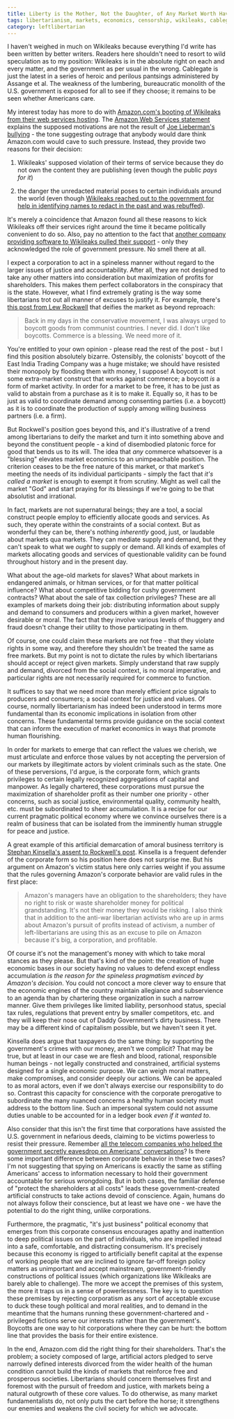 ```yaml
---
title: Liberty is the Mother, Not the Daughter, of Any Market Worth Having
tags: libertarianism, markets, economics, censorship, wikileaks, cablegate
category: leftlibertarian
---
```


I haven't weighed in much on Wikileaks because everything I'd write has been written by better writers. Readers here shouldn't need to resort to wild speculation as to my position: Wikileaks is in the absolute right on each and every matter, and the government as per usual in the wrong. Cablegate is just the latest in a series of heroic and perilous pantsings administered by Assange et al. The weakness of the lumbering, bureaucratic monolith of the U.S. government is exposed for all to see if they choose; it remains to be seen whether Americans care.

My interest today has more to do with [Amazon.com's booting of Wikileaks from their web services hosting](http://latimesblogs.latimes.com/technology/2010/12/amazon-wikileaks-servers.html). The [Amazon Web Services statement](http://aws.amazon.com/message/65348/) explains the supposed motivations are not the result of [Joe Lieberman's bullying](http://www.salon.com/news/opinion/glenn_greenwald/2010/12/01/lieberman/index.html) - the tone suggesting outrage that anybody would dare think Amazon.com would cave to such pressure. Instead, they provide two reasons for their decision: 

1. Wikileaks' supposed violation of their terms of service because they do not own the content they are publishing (even though the public *pays for it*)

2. the danger the unredacted material poses to certain individuals around the world (even though [Wikileaks reached out to the government for help in identifying names to redact in the past and was rebuffed](http://www.salon.com/news/opinion/glenn_greenwald/2010/08/20/wikileaks)). 

It's merely a coincidence that Amazon found all these reasons to kick Wikileaks off their services right around the time it became politically convenient to do so. Also, pay no attention to the fact that [another company providing software to Wikileaks pulled their support](http://www.salon.com/news/opinion/glenn_greenwald/2010/12/02/censorship/index.html) - only they acknowledged the role of government pressure. No smell there at all.

I expect a corporation to act in a spineless manner without regard to the larger issues of justice and accountability. After all, they are not designed to take any other matters into consideration but maximization of profits for shareholders. This makes them perfect collaborators in the conspiracy that is the state. However, what I find extremely grating is the way some libertarians trot out all manner of excuses to justify it. For example, there's [this post from Lew Rockwell](http://www.lewrockwell.com/blog/lewrw/archives/71953.html) that deifies the market as beyond reproach:

>Back in my days in the conservative movement, I was always urged to boycott goods from communist countries. I never did. I don't like boycotts. Commerce is a blessing. We need more of it.

You're entitled to your own opinion - please read the rest of the post - but I find this position absolutely bizarre. Ostensibly, the colonists' boycott of the East India Trading Company was a huge mistake; we should have resisted their monopoly by flooding them with money, I suppose! A boycott is not some extra-market construct that works against commerce; a boycott _is_ a form of market activity. In order for a market to be free, it has to be just as valid to abstain from a purchase as it is to make it. Equally so, it has to be just as valid to coordinate demand among consenting parties (i.e. a boycott) as it is to coordinate the production of supply among willing business partners (i.e. a firm). 

But Rockwell's position goes beyond this, and it's illustrative of a trend among libertarians to deify the market and turn it into something above and beyond the constituent people - a kind of disembodied platonic force for good that bends us to its will. The idea that *any* commerce whatsoever is a "blessing" elevates market economics to an unimpeachable position. The criterion ceases to be the free nature of this market, or that market's meeting the needs of its individual participants - simply the fact that *it's called a market* is enough to exempt it from scrutiny. Might as well call the market "God" and start praying for its blessings if we're going to be that absolutist and irrational.

In fact, markets are not supernatural beings; they are a tool, a social construct people employ to efficiently allocate goods and services. As such, they operate within the constraints of a social context. But as wonderful they can be, there's nothing _inherently_ good, just, or laudable about markets qua markets. They can mediate supply and demand, but they can't speak to what we _ought_ to supply or demand. All kinds of examples of markets allocating goods and services of questionable validity can be found throughout history and in the present day.

What about the age-old markets for slaves? What about markets in endangered animals, or hitman services, or for that matter political influence? What about competitive bidding for cushy government contracts? What about the sale of tax collection privileges? These are all examples of markets doing their job: distributing information about supply and demand to consumers and producers within a given market, however desirable or moral. The fact that they involve various levels of thuggery and fraud doesn't change their utility to those participating in them. 

Of course, one could claim these markets are not free - that they violate rights in some way, and therefore they shouldn't be treated the same as free markets. But my point is not to dictate the rules by which libertarians should accept or reject given markets. Simply understand that raw supply and demand, divorced from the social context, is no moral imperative, and particular rights are not necessarily required for commerce to function. 

It suffices to say that we need more than merely efficient price signals to producers and consumers; a social context for justice and values. Of course, normally libertarianism has indeed been understood in terms more fundamental than its economic implications in isolation from other concerns. These fundamental terms provide guidance on the social context that can inform the execution of market economics in ways that promote human flourishing.

In order for markets to emerge that can reflect the values we cherish, we must articulate and enforce those values by not accepting the perversion of our markets by illegitimate actors by violent criminals such as the state. One of these perversions, I'd argue, is the corporate form, which grants privileges to certain legally recognized aggregations of capital and manpower. As legally chartered, these corporations must pursue the maximization of shareholder profit as their number one priority - other concerns, such as social justice, environmental quality, community health, etc. must be subordinated to sheer accumulation. It is a recipe for our current pragmatic political economy where we convince ourselves there is a realm of business that can be isolated from the imminently human struggle for peace and justice.

A great example of this artificial demarcation of amoral business territory is [Stephan Kinsella's assent to Rockwell's post](http://www.libertarianstandard.com/2010/12/02/re-should-we-boycott-amazon-com/). Kinsella is a frequent defender of the corporate form so his position here does not surprise me. But his argument on Amazon's victim status here only carries weight if you assume that the rules governing Amazon's corporate behavior are valid rules in the first place:

>Amazon's managers have an obligation to the shareholders; they have no right to risk or waste shareholder money for political grandstanding. It's not their money they would be risking. I also think that in addition to the anti-war libertarian activists who are up in arms about Amazon's pursuit of profits instead of activism, a number of left-libertarians are using this as an excuse to pile on Amazon because it's big, a corporation, and profitable.

Of course it's not the management's money with which to take moral stances as they please. But that's kind of the point: the creation of huge economic bases in our society having no values to defend except endless accumulation _is the reason for the spineless pragmatism evinced by Amazon's decision_. You could not concoct a more clever way to ensure that the economic engines of the country maintain allegiance and subservience to an agenda than by chartering these organization in such a narrow manner. Give them privileges like limited liability, personhood status, special tax rules, regulations that prevent entry by smaller competitors, etc. and they will keep their nose out of Daddy Government's dirty business. There may be a different kind of capitalism possible, but we haven't seen it yet.

Kinsella does argue that taxpayers do the same thing: by supporting the government's crimes with our money, aren't we complicit? That may be true, but at least in our case we are flesh and blood, rational, responsible human beings - not legally constructed and constrained, artificial systems designed for a single economic purpose. We can weigh moral matters, make compromises, and consider deeply our actions. We can be appealed to as moral actors, even if we don't always exercise our responsibility to do so. Contrast this capacity for conscience with the corporate prerogative to subordinate the many nuanced concerns a healthy human society must address to the bottom line. Such an impersonal system could not assume duties unable to be accounted for in a ledger book _even if it wanted to_.

Also consider that this isn't the first time that corporations have assisted the U.S. government in nefarious deeds, claiming to be victims powerless to resist their pressure. Remember [all the telecom companies who helped the government secretly eavesdrop on Americans' conversations](http://www.eff.org/issues/nsa-spying)? Is there some important difference between corporate behavior in these two cases? I'm not suggesting that spying on Americans is exactly the same as stifling Americans' access to information necessary to hold their government accountable for serious wrongdoing. But in both cases, the familiar defense of "protect the shareholders at all costs" leads these government-created artificial constructs to take actions devoid of conscience. Again, humans do not always follow their conscience, but at least we have one - we have the potential to do the right thing, unlike corporations.

Furthermore, the pragmatic, "it's just business" political economy that emerges from this  corporate consensus encourages apathy and inattention to deep political issues on the part of individuals, who are impelled instead into a safe, comfortable, and distracting consumerism. It's precisely because this economy is rigged to artificially benefit capital at the expense of working people that we are inclined to ignore far-off foreign policy matters as unimportant and accept mainstream, government-friendly constructions of political issues (which organizations like Wikileaks are barely able to challenge). The more we accept the premises of this system, the more it traps us in a sense of powerlessness. The key is to question these premises by rejecting corporatism as any sort of acceptable excuse to duck these tough political and moral realities, and to demand in the meantime that the humans running these government-chartered and -privileged fictions serve our interests rather than the government's. Boycotts are one way to hit corporations where they can be hurt: the bottom line that provides the basis for their entire existence.

In the end, Amazon.com did the right thing for their shareholders. That's the problem; a society composed of large, artificial actors pledged to serve narrowly defined interests divorced from the wider health of the human condition cannot build the kinds of markets that reinforce free and prosperous societies. Libertarians should concern themselves first and foremost with the pursuit of freedom and justice, with markets being a natural outgrowth of these core values. To do otherwise, as many market fundamentalists do, not only puts the cart before the horse; it strengthens our enemies and weakens the civil society for which we advocate.